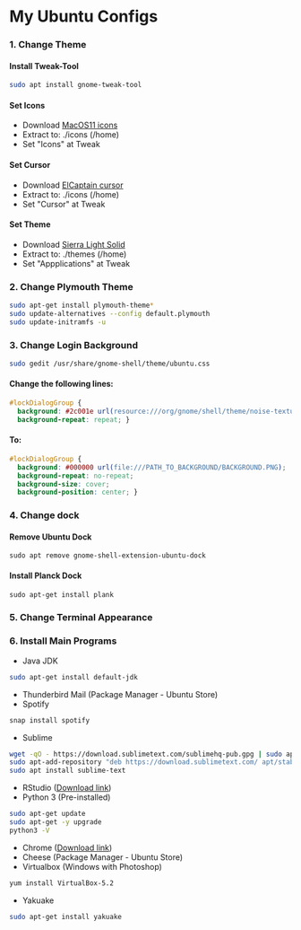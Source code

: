 # My Ubuntu Configs

### 1. Change Theme
#### Install Tweak-Tool
```bash
sudo apt install gnome-tweak-tool
```
#### Set Icons
- Download [MacOS11 icons](https://www.gnome-look.org/p/1102582/) 
- Extract to: ./icons (/home)
- Set "Icons" at Tweak 

#### Set Cursor
- Download [ElCaptain cursor](/OSX-ElCap.zip)
- Extract to: ./icons (/home)
- Set "Cursor" at Tweak

#### Set Theme
- Download [Sierra Light Solid](/Sierra-light-solid.zip)
- Extract to: ./themes (/home)
- Set "Appplications" at Tweak

### 2. Change Plymouth Theme
```bash
sudo apt-get install plymouth-theme*
sudo update-alternatives --config default.plymouth
sudo update-initramfs -u
```
### 3. Change Login Background
```bash
sudo gedit /usr/share/gnome-shell/theme/ubuntu.css
```

#### Change the following lines:
```css
#lockDialogGroup {
  background: #2c001e url(resource:///org/gnome/shell/theme/noise-texture.png);
  background-repeat: repeat; }
```

#### To:
```css
#lockDialogGroup {
  background: #000000 url(file:///PATH_TO_BACKGROUND/BACKGROUND.PNG);
  background-repeat: no-repeat;
  background-size: cover;
  background-position: center; }
```

### 4. Change dock
#### Remove Ubuntu Dock
```
sudo apt remove gnome-shell-extension-ubuntu-dock
```
#### Install Planck Dock
```
sudo apt-get install plank
```

### 5. Change Terminal Appearance

### 6. Install Main Programs
- Java JDK
```bash
sudo apt-get install default-jdk
```
- Thunderbird Mail (Package Manager - Ubuntu Store)
- Spotify
```bash
snap install spotify
```
- Sublime
```bash
wget -qO - https://download.sublimetext.com/sublimehq-pub.gpg | sudo apt-key add -
sudo apt-add-repository "deb https://download.sublimetext.com/ apt/stable/"
sudo apt install sublime-text
```
- RStudio ([Download link](https://www.rstudio.com/products/rstudio/download/))
- Python 3 (Pre-installed)
```bash
sudo apt-get update
sudo apt-get -y upgrade
python3 -V
```
- Chrome ([Download link](https://www.google.com/intl/en-US/chrome/))
- Cheese (Package Manager - Ubuntu Store)
- Virtualbox (Windows with Photoshop)
```bash
yum install VirtualBox-5.2
```
- Yakuake
```bash
sudo apt-get install yakuake
```
